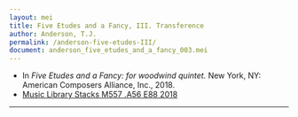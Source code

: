 ```yaml
---
layout: mei
title: Five Etudes and a Fancy, III. Transference
author: Anderson, T.J.
permalink: /anderson-five-etudes-III/
document: anderson_five_etudes_and_a_fancy_003.mei
---
```


- In *Five Etudes and a Fancy: for woodwind quintet.* New York, NY: American Composers Alliance, Inc., 2018.
- <a href="https://tufts-primo.hosted.exlibrisgroup.com/primo-explore/fulldisplay?docid=01TUN_ALMA21278567940003851&context=L&vid=01TUN&lang=en_US&search_scope=EVERYTHING&adaptor=Local%20Search%20Engine&isFrbr=true&tab=everything&query=any,contains,anderson%20five%20etudes%20and%20a%20fancy&offset=0" target="_blank">Music Library Stacks M557 .A56 E88 2018</a>

---
